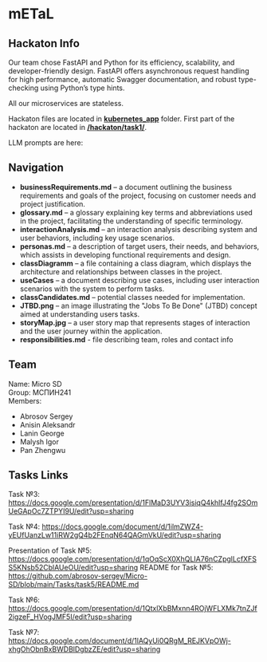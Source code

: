 # mETaL

## Hackaton Info

Our team chose FastAPI and Python for its efficiency, scalability, and developer-friendly design. FastAPI offers asynchronous request handling for high performance, automatic Swagger documentation, and robust type-checking using Python’s type hints.

All our microservices are stateless.

Hackaton files are located in [**kubernetes_app**](https://github.com/abrosov-sergey/Micro-SD/tree/main/kubernetes_app) folder. First part of the hackaton are located in [**/hackaton/task1/**](https://github.com/abrosov-sergey/Micro-SD/tree/main/hackaton/task1).

LLM prompts are here:





## Navigation

- **businessRequirements.md** – a document outlining the business requirements and goals of the project, focusing on customer needs and project justification.
- **glossary.md** – a glossary explaining key terms and abbreviations used in the project, facilitating the understanding of specific terminology.
- **interactionAnalysis.md** – an interaction analysis describing system and user behaviors, including key usage scenarios.
- **personas.md** – a description of target users, their needs, and behaviors, which assists in developing functional requirements and design.
- **classDiagramm** – a file containing a class diagram, which displays the architecture and relationships between classes in the project.
- **useCases** – a document describing use cases, including user interaction scenarios with the system to perform tasks.
- **classCandidates.md** – potential classes needed for implementation.
- **JTBD.png** – an image illustrating the "Jobs To Be Done" (JTBD) concept aimed at understanding users tasks.
- **storyMap.jpg** – a user story map that represents stages of interaction and the user journey within the application.
- **responsibilities.md** - file describing team, roles and contact info

## Team

Name: Micro SD<br/>
Group: МСПИН241<br/>
Members:

   * Abrosov Sergey  
   * Anisin Aleksandr  
   * Lanin George  
   * Malysh Igor  
   * Pan Zhengwu

## Tasks Links

Task №3: https://docs.google.com/presentation/d/1FlMaD3UYV3isiqQ4khlfJ4fg2SOmUeGApOc7ZTPYI9U/edit?usp=sharing

Task №4: https://docs.google.com/document/d/1ilmZWZ4-yEUfUanzLw11iRW2gQ4b2FEnqN64QAGmVkU/edit?usp=sharing

Presentation of Task №5: https://docs.google.com/presentation/d/1qOqScX0XhQLIA76nCZpglLcfXFSS5KNsb52CblAUeOU/edit?usp=sharing
README for Task №5: https://github.com/abrosov-sergey/Micro-SD/blob/main/Tasks/task5/README.md

Task №6: https://docs.google.com/presentation/d/1QtxlXbBMxnn4ROjWFLXMk7tnZJf2igzeF_HVogJMF5I/edit?usp=sharing

Task №7: https://docs.google.com/document/d/1lAQyUi0QRgM_REJKVpOWj-xhgOhObnBxBWDBlDgbzZE/edit?usp=sharing
